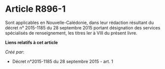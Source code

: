 # Article R896-1

Sont applicables en Nouvelle-Calédonie, dans leur rédaction résultant du décret n° 2015-1185 du 28 septembre 2015 portant
désignation des services spécialisés de renseignement, les titres Ier à VIII du présent livre.

**Liens relatifs à cet article**

_Créé par_:

  - Décret n°2015-1185 du 28 septembre 2015 - art. 1
